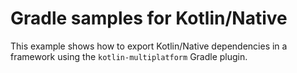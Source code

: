 # Gradle samples for Kotlin/Native

This example shows how to export Kotlin/Native dependencies in a framework using the `kotlin-multiplatform` Gradle plugin.